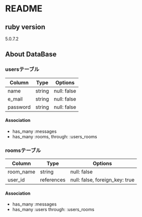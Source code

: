 # README

## ruby version
5.0.7.2

## About DataBase

### usersテーブル

|Column|Type|Options|
|------|----|-------|
|name|string|null: false|
|e_mail|string|null: false|
|password|string|null: false|
#### Association
* has_many :messages
* has_many :rooms, through: :users_rooms

### roomsテーブル

|Column|Type|Options|
|------|----|-------|
|room_name|string|null: false|
|user_id|references|null: false, foreign_key: true|
#### Association
* has_many :messages
* has_many :users through: :users_rooms
